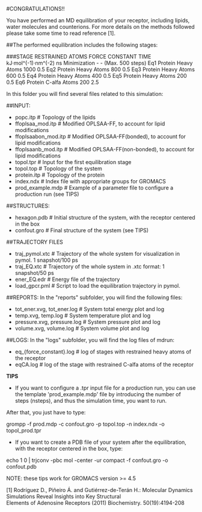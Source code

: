 #CONGRATULATIONS!!

You have  performed an  MD equilibration  of your  receptor, including
lipids, water molecules and counterions.
For more  details on the methods  followed please take some time to read
reference [1].

##The performed equilibration includes the following stages:

###STAGE           RESTRAINED ATOMS       FORCE CONSTANT          TIME
                                    kJ·mol^(-1)·nm^(-2)         ns
Minimization    -                       -                 (Max. 500 steps)
Eq1             Protein Heavy Atoms     1000                    0.5
Eq2             Protein Heavy Atoms     800                     0.5
Eq3             Protein Heavy Atoms     600                     0.5
Eq4             Protein Heavy Atoms     400                     0.5
Eq5             Protein Heavy Atoms     200                     0.5
Eq6             Protein C-alfa Atoms    200                     2.5

In this folder you will find several files related to this simulation:

##INPUT:  

- popc.itp              # Topology of the lipids
- ffoplsaa_mod.itp      # Modified OPLSAA-FF, to account for lipid modifications
- ffoplsaabon_mod.itp   # Modified OPLSAA-FF(bonded), to account for lipid modifications
- ffoplsaanb_mod.itp    # Modified OPLSAA-FF(non-bonded), to account for lipid modifications
- topol.tpr             # Input for the first equilibration stage
- topol.top             # Topology of the system
- protein.itp           # Topology of the protein
- index.ndx             # Index file with appropriate groups for GROMACS
- prod_example.mdp      # Example of a parameter file to configure a production run (see TIPS)

##STRUCTURES:
- hexagon.pdb           # Initial structure of the system, with the receptor centered in the box 
- confout.gro           # Final structure of the system (see TIPS)

##TRAJECTORY FILES
- traj_pymol.xtc        # Trajectory of the whole system for visualization in pymol. 1 snapshot/100 ps
- traj_EQ.xtc           # Trajectory of the whole system in .xtc format: 1 snapshot/50 ps 
- ener_EQ.edr           # Energy file of the trajectory
- load_gpcr.pml         # Script to load the equilibration trajectory in pymol.

##REPORTS:
In the "reports" subfolder, you will find the following files:
- tot_ener.xvg, tot_ener.log    # System total energy plot and log
- temp.xvg, temp.log            # System temperature plot and log
- pressure.xvg, pressure.log    # System pressure plot and log
- volume.xvg, volume.log        # System volume plot and log

##LOGS:
In the "logs" subfolder, you will find the log files of mdrun:
- eq_{force_constant}.log       # log of stages with restrained heavy atoms of the receptor
- eqCA.log                      # log of the stage with restrained C-alfa atoms of the receptor

**TIPS**  

- If you want to configure a .tpr input file for a production run, you
can use the template 'prod_example.mdp' file by introducing the number
of steps (nsteps), and thus the simulation time, you want to run.

After that, you just have to type:

grompp -f prod.mdp -c confout.gro -p topol.top -n index.ndx -o topol_prod.tpr

- If  you  want  to  create  a  PDB file  of  your  system  after  the
equilibration, with the receptor centered in the box, type:

echo 1 0 | trjconv -pbc mol -center -ur compact -f confout.gro -o confout.pdb

NOTE: these tips work for GROMACS version >= 4.5

[1] Rodríguez D., Piñeiro Á. and Gutiérrez-de-Terán H.: Molecular Dynamics    Simulations Reveal Insights into Key Structural  
Elements of Adenosine Receptors (2011) Biochemistry. 50(19):4194-208  

